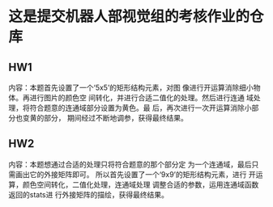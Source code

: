 # 这是提交机器人部视觉组的考核作业的仓库

## HW1
内容：本题首先设置了一个‘5x5’的矩形结构元素，对图
     像进行开运算消除细小物体。再进行图片的颜色空
     间转化，并进行合适二值化的处理。然后进行连通
     域处理，将符合题意的连通域部分设置为黄色。最
     后，再次进行一次开运算消除小部分也变黄的部分，
     期间经过不断地调参，获得最终结果。

## HW2
内容：本题想通过合适的处理只将符合题意的那个部分定
     为一个连通域，最后只需画出它的外接矩阵即可。
     所以首先设置了一个‘9x9’的矩形结构元素，进行
     开运算，颜色空间转化，二值化处理，连通域处理
     调整合适的参数，运用连通域函数返回的stats进
     行外接矩阵的描绘，获得最终结果。




